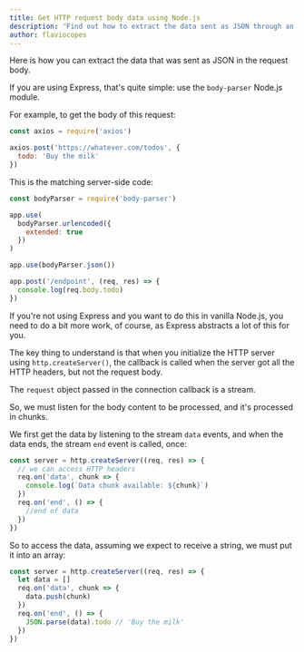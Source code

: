 ```yaml
---
title: Get HTTP request body data using Node.js
description: 'Find out how to extract the data sent as JSON through an HTTP request body using Node.js'
author: flaviocopes
---
```


Here is how you can extract the data that was sent as JSON in the request body.

If you are using Express, that's quite simple: use the `body-parser` Node.js module.

For example, to get the body of this request:

```js
const axios = require('axios')

axios.post('https://whatever.com/todos', {
  todo: 'Buy the milk'
})
```

This is the matching server-side code:

```js
const bodyParser = require('body-parser')

app.use(
  bodyParser.urlencoded({
    extended: true
  })
)

app.use(bodyParser.json())

app.post('/endpoint', (req, res) => {
  console.log(req.body.todo)
})
```

If you're not using Express and you want to do this in vanilla Node.js, you need to do a bit more work, of course, as Express abstracts a lot of this for you.

The key thing to understand is that when you initialize the HTTP server using `http.createServer()`, the callback is called when the server got all the HTTP headers, but not the request body.

The `request` object passed in the connection callback is a stream.

So, we must listen for the body content to be processed, and it's processed in chunks.

We first get the data by listening to the stream `data` events, and when the data ends, the stream `end` event is called, once:

```js
const server = http.createServer((req, res) => {
  // we can access HTTP headers
  req.on('data', chunk => {
    console.log(`Data chunk available: ${chunk}`)
  })
  req.on('end', () => {
    //end of data
  })
})
```

So to access the data, assuming we expect to receive a string, we must put it into an array:

```js
const server = http.createServer((req, res) => {
  let data = []
  req.on('data', chunk => {
    data.push(chunk)
  })
  req.on('end', () => {
    JSON.parse(data).todo // 'Buy the milk'
  })
})
```
